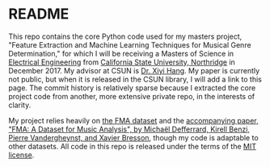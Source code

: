 # README

This repo contains the core Python code used for my masters project, "Feature Extraction
and Machine Learning Techniques for Musical Genre Determination," for which I will be
receiving a Masters of Science in 
[Electrical Engineering](https://www.csun.edu/engineering-computer-science/electrical-computer-engineering/) 
from [California State University, Northridge](https://www.csun.edu/) in December 2017. 
My advisor at CSUN is 
[Dr. Xiyi Hang](http://www.csun.edu/faculty/profiles/xiyi.hang.14). 
My paper is currently not public, but when it is released in the
CSUN library, I will add a link to this page. The commit history is relatively sparse
because I extracted the core project code from another, more extensive private repo, in
the interests of clarity.

My project relies heavily on [the FMA dataset](https://github.com/mdeff/fma) and the
[accompanying paper, "FMA: A Dataset for Music Analysis", by Michaël Defferrard, Kirell
Benzi, Pierre Vandergheynst, and  Xavier Bresson](https://arxiv.org/abs/1612.01840),
though my code is adaptable to other datasets. All code in this repo is released under the
terms of the [MIT license](LICENSE.txt).
